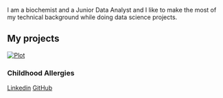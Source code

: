 I am a biochemist and a Junior Data Analyst and I like to make the most of my technical background while doing data science projects.
  

## My projects  


[![Plot](ca.png)](https://github.com/joanafloresc/Childhood_allergies)

### Childhood Allergies




[Linkedin](https://www.linkedin.com/in/joanafloresc/)
[GitHub](https://github.com/joanafloresc)